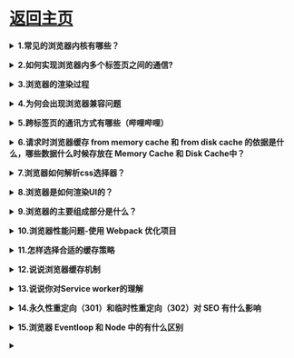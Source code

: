 # [返回主页](https://github.com/yisainan/web-interview/blob/master/README.md)

<b><details><summary>1.常见的浏览器内核有哪些？</summary></b>

答案：

Trident 内核：IE,MaxThon,TT,The World,360,搜狗浏览器等。[又称 MSHTML]

Gecko 内核：Netscape6 及以上版本，FF,MozillaSuite/SeaMonkey 等

Presto 内核：Opera7 及以上。 [Opera 内核原为：Presto，现为：Blink;]

Webkit 内核：Safari,Chrome 等。 [ Chrome 的：Blink（WebKit 的分支）]

[参与互动](https://github.com/yisainan/web-interview/issues/328)

</details>

<b><details><summary>2.如何实现浏览器内多个标签页之间的通信?</summary></b>

答案：调用 localstorge、cookies 等本地存储方式，注意sessionstorge不可以哦

[参与互动](https://github.com/yisainan/web-interview/issues/329)

</details>

<b><details><summary>3.浏览器的渲染过程</summary></b>

答案：

1. 解析HTML生成DOM树。
2. 解析CSS生成CSSOM规则树。
3. 将DOM树与CSSOM规则树合并在一起生成渲染树。
4. 遍历渲染树开始布局，计算每个节点的位置大小信息。
5. 将渲染树每个节点绘制到屏幕。

解析：

* 使用 HTML 创建文档对象模型（DOM）
* 使用 CSS 创建 CSS 对象模型（CSSOM）
* 基于 DOM 和 CSSOM 执行脚本（Scripts）
* 合并 DOM 和 CSSOM 形成渲染树（Render Tree）
* 使用渲染树布局（Layout）所有元素
* 渲染（Paint）所有元素

[参考](https://jinlong.github.io/2017/05/08/optimising-the-front-end-for-the-browser/)

[参与互动](https://github.com/yisainan/web-interview/issues/330)

</details>

<b><details><summary>4.为何会出现浏览器兼容问题</summary></b>

答案：

* 同一产品，版本越老 bug 越多
* 同一产品，版本越新，功能越多
* 不同产品，不同标准，不同实现方式

### 处理兼容问题的思路
1. 要不要做
* 产品的角度（产品的受众、受众的浏览器比例、效果优先还是基本功能优先）
* 成本的角度 (有无必要做某件事)

2.做到什么程度
* 让哪些浏览器支持哪些效果

3..如何做
* 根据兼容需求选择技术框架/库(jquery)
* 根据兼容需求选择兼容工具(html5shiv.js、respond.js、css reset、normalize.css、Modernizr)
* 条件注释、CSS Hack、js 能力检测做一些修补

* 渐进增强(progressive enhancement): 针对低版本浏览器进行构建页面，保证最基本的功能，然后再针对高级浏览器进行效果、交互等改进和追加功能达到更好的用户体验
* 优雅降级 (graceful degradation): 一开始就构建完整的功能，然后再针对低版本浏览器进行兼容。

解析：[参考](https://github.com/jirengu/frontend-interview/issues/35)

[参与互动](https://github.com/yisainan/web-interview/issues/331)

</details>

<b><details><summary>5.跨标签页的通讯方式有哪些（哔哩哔哩）</summary></b>

答案：

```
(1) BroadCast Channel
(2) Service Worker
(3) LocalStorage + window.onstorage监听
(4) Shared Worker + 定时器轮询(setInterval)
(5) IndexedDB + 定时器轮询(setInterval)
(6) cookie + 定时器轮询(setInterval)
(7) window.open + window.postMessage
(8) Websocket
```

</details>

<b><details><summary>6.请求时浏览器缓存 from memory cache 和 from disk cache 的依据是什么，哪些数据什么时候存放在 Memory Cache 和 Disk Cache中？</summary></b>

答案：

状态 类型 说明
200 form memory cache 不请求网络资源，资源在内存当中
200 form disk ceche 不请求网络资源，在磁盘当中
200 资源大小数值 从服务器下载最新资源
304 报文大小 请求服务端发现资源没有更新，使用本地资源

#### 一、前言

缓存可以说是性能优化中简单高效的一种优化方式了。一个优秀的缓存策略可以缩短网页请求资源的距离，减少延迟，并且由于缓存文件可以重复利用，还可以减少带宽，降低网络负荷。

对于一个数据请求来说，可以分为发起网络请求、后端处理、浏览器响应三个步骤。浏览器缓存可以帮助我们在第一和第三步骤中优化性能。比如说直接使用缓存而不发起请求，或者发起了请求但后端存储的数据和前端一致，那么就没有必要再将数据回传回来，这样就减少了响应数据。

接下来的内容中我们将通过缓存位置、缓存策略以及实际场景应用缓存策略来探讨浏览器缓存机制。

![图形说明](../images/浏览器_002.png)

#### 二、缓存位置

从缓存位置上来说分为四种，并且各自有优先级，当依次查找缓存且都没有命中的时候，才会去请求网络。

1. Service Worker
2. Memory Cache
3. Disk Cache
4. Push Cache

1. Service Worker

Service Worker 是运行在浏览器背后的独立线程，一般可以用来实现缓存功能。使用 Service Worker的话，传输协议必须为 HTTPS。因为 Service Worker 中涉及到请求拦截，所以必须使用 HTTPS 协议来保障安全。Service Worker 的缓存与浏览器其他内建的缓存机制不同，它可以让我们自由控制缓存哪些文件、如何匹配缓存、如何读取缓存，并且缓存是持续性的。


Service Worker 实现缓存功能一般分为三个步骤：首先需要先注册 Service Worker，然后监听到 install 事件以后就可以缓存需要的文件，那么在下次用户访问的时候就可以通过拦截请求的方式查询是否存在缓存，存在缓存的话就可以直接读取缓存文件，否则就去请求数据。.

当 Service Worker 没有命中缓存的时候，我们需要去调用 fetch 函数获取数据。也就是说，如果我们没有在 Service Worker 命中缓存的话，会根据缓存查找优先级去查找数据。但是不管我们是从 Memory Cache 中还是从网络请求中获取的数据，浏览器都会显示我们是从 Service Worker 中获取的内容。

2. Memory Cache

Memory Cache 也就是内存中的缓存，主要包含的是当前中页面中已经抓取到的资源,例如页面上已经下载的样式、脚本、图片等。读取内存中的数据肯定比磁盘快,内存缓存虽然读取高效，可是缓存持续性很短，会随着进程的释放而释放。 一旦我们关闭 Tab 页面，内存中的缓存也就被释放了。

那么既然内存缓存这么高效，我们是不是能让数据都存放在内存中呢？ 这是不可能的。计算机中的内存一定比硬盘容量小得多，操作系统需要精打细算内存的使用，所以能让我们使用的内存必然不多。

当我们访问过页面以后，再次刷新页面，可以发现很多数据都来自于内存缓存

内存缓存中有一块重要的缓存资源是preloader相关指令（例如 ）下载的资源。总所周知preloader的相关指令已经是页面优化的常见手段之一，它可以一边解析js/css文件，一边网络请求下一个资源。

需要注意的事情是，内存缓存在缓存资源时并不关心返回资源的HTTP缓存头Cache-Control是什么值，同时资源的匹配也并非仅仅是对URL做匹配，还可能会对Content-Type，CORS等其他特征做校验。

3. Disk Cache

Disk Cache 也就是存储在硬盘中的缓存，读取速度慢点，但是什么都能存储到磁盘中，比之 Memory Cache 胜在容量和存储时效性上。

在所有浏览器缓存中，Disk Cache 覆盖面基本是最大的。它会根据 HTTP Herder 中的字段判断哪些资源需要缓存，哪些资源可以不请求直接使用，哪些资源已经过期需要重新请求。并且即使在跨站点的情况下，相同地址的资源一旦被硬盘缓存下来，就不会再次去请求数据。绝大部分的缓存都来自 Disk Cache，关于 HTTP 的协议头中的缓存字段，我们会在下文进行详细介绍。

浏览器会把哪些文件丢进内存中？哪些丢进硬盘中？ 关于这点，网上说法不一，不过以下观点比较靠得住：

对于大文件来说，大概率是不存储在内存中的，反之优先 当前系统内存使用率高的话，文件优先存储进硬盘

4. Push Cache

Push Cache（推送缓存）是 HTTP/2 中的内容，当以上三种缓存都没有命中时，它才会被使用。它只在会话（Session）中存在，一旦会话结束就被释放，并且缓存时间也很短暂，在Chrome浏览器中只有5分钟左右，同时它也并非严格执行HTTP头中的缓存指令。

Push Cache 在国内能够查到的资料很少，也是因为 HTTP/2 在国内不够普及。这里推荐阅读Jake Archibald的 HTTP/2 push is tougher than I thought 这篇文章，文章中的几个结论： - 所有的资源都能被推送，并且能够被缓存,但是 Edge 和 Safari 浏览器支持相对比较差 - 可以推送 no-cache 和 no-store 的资源 - 一旦连接被关闭，Push Cache 就被释放 - 多个页面可以使用同一个HTTP/2的连接，也就可以使用同一个Push Cache。这主要还是依赖浏览器的实现而定，出于对性能的考虑，有的浏览器会对相同域名但不同的tab标签使用同一个HTTP连接。 - Push Cache 中的缓存只能被使用一次 - 浏览器可以拒绝接受已经存在的资源推送 - 你可以给其他域名推送资源

如果以上四种缓存都没有命中的话，那么只能发起请求来获取资源了。

那么为了性能上的考虑，大部分的接口都应该选择好缓存策略，通常浏览器缓存策略分为两种：强缓存和协商缓存，并且缓存策略都是通过设置 HTTP Header 来实现的。


解析：[参考](https://developer.aliyun.com/ask/288781)

</details>

<b><details><summary>7.浏览器如何解析css选择器？</summary></b>

答案：

CSS选择器的解析是从右向左解析的。若从左向右的匹配，发现不符合规则，需要进行回溯，会损失很多性能。若从右向左匹配，先找到所有的最右节点，对于每一个节点，向上寻找其父节点直到找到根元素或满足条件的匹配规则，则结束这个分支的遍历。两种匹配规则的性能差别很大，是因为从右向左的匹配在第一步就筛选掉了大量的不符合条件的最右节点（叶子节点），而从左向右的匹配规则的性能都浪费在了失败的查找上面。
而在 CSS 解析完毕后，需要将解析的结果与 DOM Tree 的内容一起进行分析建立一棵 Render Tree，最终用来进行绘图。在建立 Render Tree 时（WebKit 中的「Attachment」过程），浏览器就要为每个 DOM Tree 中的元素根据 CSS 的解析结果（Style Rules）来确定生成怎样的 Render Tree。

</details>

<b><details><summary>8.浏览器是如何渲染UI的？</summary></b>

答案：

　　① 浏览器将获取的HTML文档解析成DOM树

　　② 处理CSS标记，构成层叠样式表模型CSSOM(CSS Object Model)

　　③ 将DOM和CSSOM合并为渲染树(rendering tree)将会被创建，代表一系列将被渲染的对象

　　④ 渲染树的每个元素包含的内容都是计算过的，它被称之为布局layout。浏览器使用一种流式处理的方法，只需要一次pass绘制操作就可以布局所有的元素

　　⑤ 将渲染树的各个节点绘制到屏幕上，这一步被称为绘制painting

图形说明：

![图形说明](../images/浏览器_001.png)

解析：[参考](https://www.cnblogs.com/gwf93/p/10717281.html)

</details>

<b><details><summary>9.浏览器的主要组成部分是什么？</summary></b>

答案：

```

       1. 用户界面:

          用户界面主要包括：地址栏，后退/前进按钮，书签目录等；（除了从服务器请求到的网页窗口）

       2. 浏览器引擎：

          用来查询及操作渲染引擎的接口；

       3. 渲染引擎：

         用来显示请求的html内容；（包括样式，图片，js）     

       4. 网络：

          主要是来完成网络调用，例如http请求，它具有平台无关的接口，可以在不同平台上工作；

        5. UI后端：

            用来绘制类似组合选择框及对话框等基本组件，具有不特定于某个平台的通用接口，底层使用操作系统的用户接口。

       6. JS解释器 ：

          用来解释执行JS代码；

        7. 数据存储：

           属于持久层，浏览器需要在硬盘中保存类似cookie的各种数据，HTML5定义了web database技术，这是一种轻量级完整的      客户端存储技术；

```

</details>

<b><details><summary>10.浏览器性能问题-使用 Webpack 优化项目</summary></b>

答案：

</details>

<b><details><summary>11.怎样选择合适的缓存策略</summary></b>

答案：

众所周知，想要提高系统的性能，缓存是最直接也是最简单的方法之一。缓存一方面可以减少数据库负载，另一方面还可以减少相应时间并且节省成本。今天，小编将向大家介绍几种比较常见的缓存策略，即Cache-Aside、Read-Though Cache、Write-Through Cache、Write-Around和Write-Back。下面让我们一起对比分析一下常用缓存策略的优劣以及使用场景吧！

解析：[参考](https://www.boxuegu.com/news/2860.html)

</details>

<b><details><summary>12.说说浏览器缓存机制</summary></b>

答案：过期机制、验证机制

解析：

对于浏览器的缓存来讲，这些规则是在HTTP协议头部和HTML页面的Meta标签中定义的。他们分别从新鲜度和校验值两个维度来规定浏览器是否可以直接使用缓存中的副本，还是需要去源服务器获取新版本。

过期机制：指的是缓存副本的有效期。一个缓存的副本必须满足以下条件，浏览器会认为它是有效的，足够新的：
1.含有完整的过期时间控制头信息（HTTP协议报头），并且仍在有效期内
2.浏览器已经使用过这个缓存的副本，并且会在一个会话中已经检查过新鲜度(即服务器上的资源是否发生改变)
满足以上两种情况的一种，浏览器会直接从缓存中获取副本进行渲染

校验值（验证机制）：服务器返回资源的时候有时在控制头信息带上这个资源的实体标签Etag(Entity Tag),它可以用来作为浏览器再次请求过程中的校验标识，如果发现校验标识不匹配，说明资源已经被修改或者过期，浏览器需要重新获取资源内容。

[参考](https://blog.csdn.net/hhthwx/article/details/80152728)

</details>

<b><details><summary>13.说说你对Service worker的理解</summary></b>

答案：

</details>

<b><details><summary>14.永久性重定向（301）和临时性重定向（302）对 SEO 有什么影响</summary></b>

答案：

</details>

<b><details><summary>15.浏览器 Eventloop 和 Node 中的有什么区别</summary></b>

答案：

</details>

<b><details><summary></summary></b>

答案：

</details>
